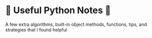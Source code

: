 # 🐍 Useful Python Notes 🐍

A few extra algorithms, built-in object methods, functions, tips, and strategies that I found helpful 

